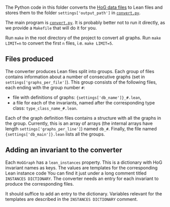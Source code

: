 The Python code in this folder converts the [HoG data files](../data) to Lean files and
stores them to the folder `settings['output_path']` in [`convert.py`](./convert.py).

The main program is [`convert.py`](./convert.py). It is probably better not to run it directly, as we provide
a `Makefile` that will do it for you.

Run `make` in the root directory of the project to convert all graphs. 
Run `make LIMIT=n` to convert the first `n` files, i.e. `make LIMIT=5`.

## Files produced

The converter produces Lean files split into groups. 
Each group of files contains information about a number of consecutive graphs (set in `settings['graphs_per_file']`).
This group consists of the following files, each ending with the group number `#`:

* file with definitions of graphs: `{settings['db_name']}_#.lean`,
* a file for each of the invariants, named after the corresponding type class: `type_class_name_#.lean`.

Each of the graph definition files contains a structure with all the graphs in the group.
Currently, this is an array of arrays (the internal arrays have length `settings['graphs_per_line']`) named `db_#`.
Finally, the file named `{settings['db_main']}.lean` lists all the groups.

## Adding an invariant to the converter

Each `HoGGraph` has a `lean_instances` property. 
This is a dictionary with HoG invariant names as keys.
The values are templates for the corresponding Lean instance code
You can find it just under a long comment titled `INSTANCES DICTIONARY`.
The converter needs an entry for each invariant to produce the corresponding files.

It should suffice to add an entry to the dictionary.
Variables relevant for the templates are described in the `INSTANCES DICTIONARY` comment.